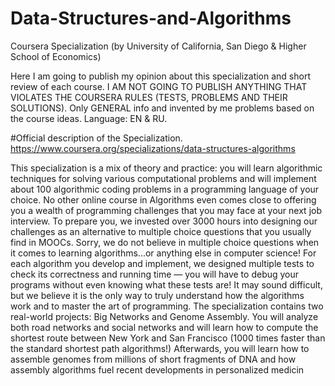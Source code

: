 # Data-Structures-and-Algorithms
Coursera Specialization (by University of California, San Diego &amp; Higher School of Economics)

Here I am going to publish my opinion about this specialization and short review of each course. I AM NOT GOING TO PUBLISH ANYTHING THAT VIOLATES THE COURSERA RULES (TESTS, PROBLEMS AND THEIR SOLUTIONS). Only GENERAL info and invented by me problems based on the course ideas. Language: EN & RU.



#Official description of the Specialization.
https://www.coursera.org/specializations/data-structures-algorithms

This specialization is a mix of theory and practice: you will learn algorithmic
techniques for solving various computational problems and will implement about 100
algorithmic coding problems in a programming language of your choice. No other
online course in Algorithms even comes close to offering you a wealth of
programming challenges that you may face at your next job interview. To prepare
you, we invested over 3000 hours into designing our challenges as an alternative
to multiple choice questions that you usually find in MOOCs. Sorry, we do not
believe in multiple choice questions when it comes to learning algorithms...or
anything else in computer science! For each algorithm you develop and implement,
we designed multiple tests to check its correctness and running time — you will
have to debug your programs without even knowing what these tests are! It may
sound difficult, but we believe it is the only way to truly understand how the
algorithms work and to master the art of programming. The specialization contains
two real-world projects: Big Networks and Genome Assembly. You will analyze both
road networks and social networks and will learn how to compute the shortest route
between New York and San Francisco (1000 times faster than the standard shortest
path algorithms!) Afterwards, you will learn how to assemble genomes from millions
of short fragments of DNA and how assembly algorithms fuel recent developments in
personalized medicin